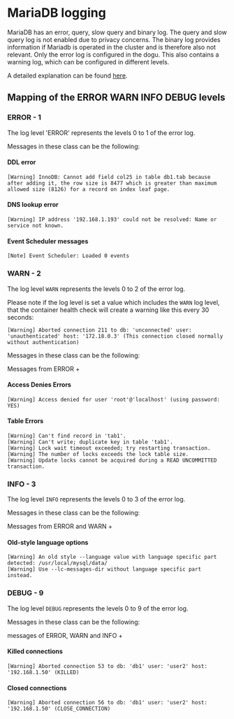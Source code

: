 # MariaDB logging

MariaDB has an error, query, slow query and binary log.
The query and slow query log is not enabled due to privacy concerns.
The binary log provides information if Mariadb is operated in the cluster and is therefore also not relevant.
Only the error log is configured in the dogu. This also contains a warning log, which can be configured in different 
levels. 

A detailed explanation can be found [here](https://mariadb.com/kb/en/error-log/).

## Mapping of the ERROR WARN INFO DEBUG levels

### ERROR - 1

The log level 'ERROR' represents the levels 0 to 1 of the error log.

Messages in these class can be the following:

#### DDL error
`[Warning] InnoDB: Cannot add field col25 in table db1.tab because after adding it, the row size is 8477 which is
greater than maximum allowed size (8126) for a record on index leaf page.`

#### DNS lookup error
`[Warning] IP address '192.168.1.193' could not be resolved: Name or service not known.`

#### Event Scheduler messages
`[Note] Event Scheduler: Loaded 0 events`

### WARN - 2

The log level `WARN` represents the levels 0 to 2 of the error log.

Please note if the log level is set a value which includes the `WARN` log level, that the container health check will create a warning like this every 30 seconds:
```
[Warning] Aborted connection 211 to db: 'unconnected' user: 'unauthenticated' host: '172.18.0.3' (This connection closed normally without authentication)
```

Messages in these class can be the following:

Messages from ERROR +

#### Access Denies Errors
`[Warning] Access denied for user 'root'@'localhost' (using password: YES)`

#### Table Errors
```
[Warning] Can't find record in 'tab1'.
[Warning] Can't write; duplicate key in table 'tab1'.
[Warning] Lock wait timeout exceeded; try restarting transaction.
[Warning] The number of locks exceeds the lock table size.
[Warning] Update locks cannot be acquired during a READ UNCOMMITTED transaction.
```

### INFO - 3

The log level `INFO` represents the levels 0 to 3 of the error log.

Messages in these class can be the following:

Messages from ERROR and WARN +

#### Old-style language options
```
[Warning] An old style --language value with language specific part detected: /usr/local/mysql/data/
[Warning] Use --lc-messages-dir without language specific part instead.
```

### DEBUG - 9

The log level `DEBUG` represents the levels 0 to 9 of the error log.

Messages in these class can be the following:

messages of ERROR, WARN and INFO +

#### Killed connections
`[Warning] Aborted connection 53 to db: 'db1' user: 'user2' host: '192.168.1.50' (KILLED)`

#### Closed connections
`[Warning] Aborted connection 56 to db: 'db1' user: 'user2' host: '192.168.1.50' (CLOSE_CONNECTION)`

